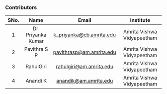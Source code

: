 ### Contributors

| SNo. |        Name        |          Email           |         Institute          |
| :--: | :----------------: | :----------------------: | :------------------------: | 
|  1   | Dr. Priyanka Kumar | k_priyanka@cb.amrita.edu | Amrita Vishwa Vidyapeetham |
|  2   |    Pavithra S P    | pavithrasp@am.amrita.edu | Amrita Vishwa Vidyapeetham |          |    
|  3   |     RahulGiri      | rahulgiri@am.amrita.edu  | Amrita Vishwa Vidyapeetham |   
|  4   |      Anandi K      |  anandik@am.amrita.edu   | Amrita Vishwa Vidyapeetham | 




